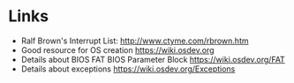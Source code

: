 Links
======

 - Ralf Brown's Interrupt List: http://www.ctyme.com/rbrown.htm
 - Good resource for OS creation https://wiki.osdev.org
 - Details about BIOS FAT BIOS Parameter Block https://wiki.osdev.org/FAT
 - Details about exceptions https://wiki.osdev.org/Exceptions